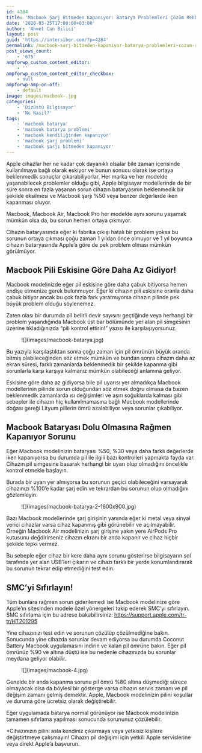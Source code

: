 ```yaml
---
id: 4284
title: 'Macbook Şarj Bitmeden Kapanıyor: Batarya Problemleri Çözüm Rehberi'
date: '2020-03-25T17:00:00+03:00'
author: 'Ahmet Can Bilici'
layout: post
guid: 'https://intersiber.com/?p=4284'
permalink: /macbook-sarj-bitmeden-kapaniyor-batarya-problemleri-cozum-rehberi/
post_views_count:
    - '675'
ampforwp_custom_content_editor:
    - ''
ampforwp_custom_content_editor_checkbox:
    - null
ampforwp-amp-on-off:
    - default
image: images/macbook-.jpg
categories:
    - 'Dizüstü Bilgisayar'
    - 'Ne Nasıl?'
tags:
    - 'macbook batarya'
    - 'macbook batarya problemi'
    - 'macbook kendiliğinden kapanıyor'
    - 'macbook şarj problemi'
    - 'macbook şarjı bitmeden kapanıyor'
---
```


Apple cihazlar her ne kadar çok dayanıklı olsalar bile zaman içerisinde kullanılmaya bağlı olarak eskiyor ve bunun sonucu olarak ise ortaya beklenmedik sonuçlar çıkarabiliyorlar. Her marka ve her modelde yaşanabilecek problemler olduğu gibi, Apple bilgisayar modellerinde de bir süre sonra en fazla yaşanan sorun cihazın bataryasının beklenmedik bir şekilde eksilmesi ve Macbook şarjı %50 veya benzer değerlerde iken kapanması oluyor.

Macbook, Macbook Air, Macbook Pro her modelde aynı sorunu yaşamak mümkün olsa da, bu sorun hemen ortaya çıkmıyor.

Cihazın bataryasında eğer ki fabrika çıkışı hatalı bir problem yoksa bu sorunun ortaya çıkması çoğu zaman 1 yıldan önce olmuyor ve 1 yıl boyunca cihazın bataryasında Apple’a göre de pek problem olması mümkün görülmüyor.

## Macbook Pili Eskisine Göre Daha Az Gidiyor!

Macbook modelinizde eğer pil eskisine göre daha çabuk bitiyorsa hemen endişe etmenize gerek bulunmuyor. Eğer ki cihazın pili eskisine oranla daha çabuk bitiyor ancak bu çok fazla fark yaratmıyorsa cihazın pilinde pek büyük problem olduğu söylenemez.

Zaten olası bir durumda pil belirli devir sayısını geçtiğinde veya herhangi bir problem yaşandığında Macbook üst bar bölümünde yer alan pil simgesinin üzerine tıkladığınızda “pili kontrol ettirin!” yazısı ile karşılaşıyorsunuz.

<figure class="wp-block-image size-large">![](images/macbook-batarya.jpg)</figure>Bu yazıyla karşılaştıktan sonra çoğu zaman için pil ömrünün büyük oranda bitmiş olabileceğinden söz etmek mümkün ve bundan sonra cihazın daha az ekran süresi, farklı zamanlarda beklenmedik bir şekilde kapanma gibi sorunlarla karşı karşıya kalmanız mümkün olabileceği anlamına geliyor.

Eskisine göre daha az gidiyorsa bile pil uyarısı yer almadıkça Macbook modellerinin pilinde sorun olduğundan söz etmek doğru olmasa da bazen beklenmedik zamanlarda ısı değişimleri ve aşırı soğuklarda kalması gibi sebepler ile cihazın hiç kullanılmamasına bağlı Macbook modellerinde doğası gereği Lityum pillerin ömrü azalabiliyor veya sorunlar çıkabiliyor.

## Macbook Bataryası Dolu Olmasına Rağmen Kapanıyor Sorunu

Eğer Macbook modelinizin bataryası %50, %30 veya daha farklı değerlerde iken kapanıyorsa bu durumda pil ile ilgili bazı kontrolleri yapmakta fayda var. Cihazın pil simgesine basarak herhangi bir uyarı olup olmadığını öncelikle kontrol etmekle başlayın.

Burada bir uyarı yer almıyorsa bu sorunun geçici olabileceğini varsayarak cihazınızı %100’e kadar şarj edin ve tekrardan bu sorunun olup olmadığını gözlemleyin.

<figure class="wp-block-image size-large">![](images/macbook-batarya-2-1600x900.jpg)</figure>Bazı Macbook modellerinde şarj girişinin yanında eğer ki metal veya sinyal verici cihazlar varsa cihaz kapanmış gibi görünebilir ve açılmayabilir. Örneğin Macbook Air modelinizin şarj girişine yakın yere AirPods Pro kutusunu değdirirseniz cihazın ekranı bir anda kapanır ve cihaz hiçbir şekilde tepki vermez.

Bu sebeple eğer cihaz bir kere daha aynı sorunu gösterirse bilgisayarın sol tarafında yer alan USB’leri çıkarın ve cihazı farklı bir yerde konumlandırarak bu sorunun tekrar edip etmediğini test edin.

## SMC’yi Sıfırlayın!

Tüm bunlara rağmen sorun giderilemedi ise Macbook modelinize göre Apple’ın sitesinden modele özel yönergeleri takip ederek SMC’yi sıfırlayın. SMC sıfırlama için bu adrese bakabilirsiniz: <https://support.apple.com/tr-tr/HT201295>

Yine cihazınızı test edin ve sorunun çözülüp çözülmediğine bakın. Sonucunda yine cihazda sorunlar devam ediyorsa bu durumda Coconut Battery Macbook uygulamasını indirin ve kalan pil ömrüne bakın. Eğer pil ömrünüz %90 ve altına düştü ise bu nedenle cihazınızda bu sorunlar meydana geliyor olabilir.

<figure class="wp-block-image size-large">![](images/macbook-4.jpg)</figure>Genelde bir anda kapanma sorunu pil ömrü %80 altına düşmediği sürece olmayacak olsa da böylesi bir gösterge varsa cihazın servis zamanı ve pil değişim zamanı gelmiş demektir. Apple, Macbook modelinizin pilini koşullar ve duruma göre ücretsiz olarak değiştirebilir.

Eğer uygulamada batarya normal görünüyor ise Macbook modelinizin tamamen sıfırlama yapılması sonucunda sorununuz çözülebilir.

\*Cihazınızın pilini asla kendiniz çıkarmaya veya yetkisiz kişilere değiştirtmeye çalışmayın! Cihazın pil değişimi için yetkili Apple servislerine veya direkt Apple’a başvurun.